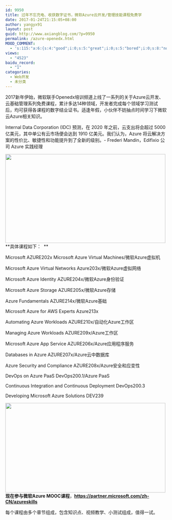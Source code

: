 ```yaml
---
id: 9950
title: 过年不忘充电、收获数字证书，微软Azure云开发/管理技能课程免费学
date: 2017-01-24T21:15:05+08:00
author: yangyx91
layout: post
guid: http://www.axiangblog.com/?p=9950
permalink: /azure-openedx.html
MOOD_COMMENT:
  - 's:115:"a:6:{s:4:"good";i:0;s:5:"great";i:0;s:5:"bored";i:0;s:8:"nonsense";i:0;s:13:"notunderstand";i:0;s:7:"passing";i:0;}";'
views:
  - "4523"
baidu_record:
  - "1"
categories:
  - Web开发
  - 未分类
---
```

2017新年伊始，微软联手Openedx培训频道上线了一系列的关于Azure云开发、云基础管理系列免费课程，累计多达14种领域，开发者完成每个领域学习测试后，均可获得各课程的数字结业证书。适逢年假，小伙伴不妨抽点时间学习下微软云Azure相关知识。

Internal Data Corporation (IDC) 预测，在 2020 年之前，云支出将会超过 5000 亿美元，其中单公有云市场便会达到 1910 亿美元。我们认为，Azure 将云解决方案的性价比、敏捷性和功能提升到了全新的级别。- Frederi Mandin，Edifixio 公司 Azure 实践经理

<a href="http://www.axiangblog.com/azure-openedx.html/azure-openedx1" rel="attachment wp-att-9951" target="_blank"  rel="nofollow" ><img loading="lazy" class="aligncenter size-full wp-image-9951" src="http://www.axiangblog.com/wp-content/uploads/2017/01/azure-openedx1.jpg" alt="" width="500" height="277" /></a>  
**具体课程如下：  **

Microsoft AZURE202x Microsoft Azure Virtual Machines/微软Azure虚拟机

Microsoft Azure Virtual Networks Azure203x/微软Azure虚拟网络

Microsoft Azure Identity AZURE204x/微软Azure身份验证

Microsoft Azure Storage AZURE205x/微软Azure存储

Azure Fundamentals AZURE214x/微软Azure基础

Microsoft Azure for AWS Experts Azure213x

Automating Azure Workloads AZURE210x/自动化Azure工作区

Managing Azure Workloads AZURE209x/Azure工作区

Microsoft Azure App Service AZURE206x/Azure应用程序服务

Databases in Azure AZURE207x/Azure云中数据库

Azure Security and Compliance AZURE208x/Azure安全和应变性

DevOps on Azure PaaS DevOps200.1/Azure PaaS

Continuous Integration and Continuous Deployment DevOps200.3

Developing Microsoft Azure Solutions DEV239

<a href="http://www.axiangblog.com/azure-openedx.html/azure-openedx2" rel="attachment wp-att-9952" target="_blank"  rel="nofollow" ><img loading="lazy" class="aligncenter size-full wp-image-9952" src="http://www.axiangblog.com/wp-content/uploads/2017/01/azure-openedx2.jpg" alt="" width="500" height="279" /></a>  
**现在参与微软Azure MOOC课程**，**https://partner.microsoft.com/zh-CN/azureskills**

每个课程由多个章节组成，包含知识点、视频教学、小测试组成，值得一试。